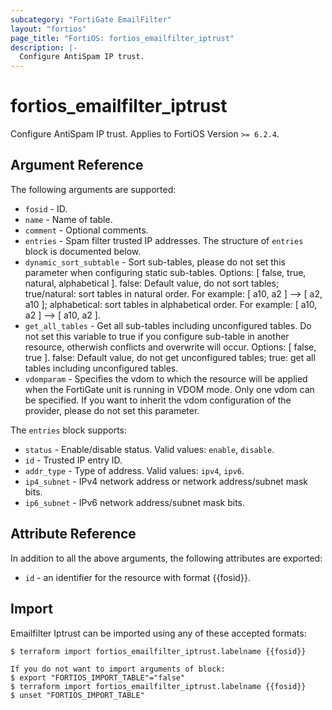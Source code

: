```yaml
---
subcategory: "FortiGate EmailFilter"
layout: "fortios"
page_title: "FortiOS: fortios_emailfilter_iptrust"
description: |-
  Configure AntiSpam IP trust.
---
```


# fortios_emailfilter_iptrust
Configure AntiSpam IP trust. Applies to FortiOS Version `>= 6.2.4`.

## Argument Reference

The following arguments are supported:

* `fosid` - ID.
* `name` - Name of table.
* `comment` - Optional comments.
* `entries` - Spam filter trusted IP addresses. The structure of `entries` block is documented below.
* `dynamic_sort_subtable` - Sort sub-tables, please do not set this parameter when configuring static sub-tables. Options: [ false, true, natural, alphabetical ]. false: Default value, do not sort tables; true/natural: sort tables in natural order. For example: [ a10, a2 ] --> [ a2, a10 ]; alphabetical: sort tables in alphabetical order. For example: [ a10, a2 ] --> [ a10, a2 ].
* `get_all_tables` - Get all sub-tables including unconfigured tables. Do not set this variable to true if you configure sub-table in another resource, otherwish conflicts and overwrite will occur. Options: [ false, true ]. false: Default value, do not get unconfigured tables; true: get all tables including unconfigured tables. 
* `vdomparam` - Specifies the vdom to which the resource will be applied when the FortiGate unit is running in VDOM mode. Only one vdom can be specified. If you want to inherit the vdom configuration of the provider, please do not set this parameter.

The `entries` block supports:

* `status` - Enable/disable status. Valid values: `enable`, `disable`.
* `id` - Trusted IP entry ID.
* `addr_type` - Type of address. Valid values: `ipv4`, `ipv6`.
* `ip4_subnet` - IPv4 network address or network address/subnet mask bits.
* `ip6_subnet` - IPv6 network address/subnet mask bits.


## Attribute Reference

In addition to all the above arguments, the following attributes are exported:
* `id` - an identifier for the resource with format {{fosid}}.

## Import

Emailfilter Iptrust can be imported using any of these accepted formats:
```
$ terraform import fortios_emailfilter_iptrust.labelname {{fosid}}

If you do not want to import arguments of block:
$ export "FORTIOS_IMPORT_TABLE"="false"
$ terraform import fortios_emailfilter_iptrust.labelname {{fosid}}
$ unset "FORTIOS_IMPORT_TABLE"
```
